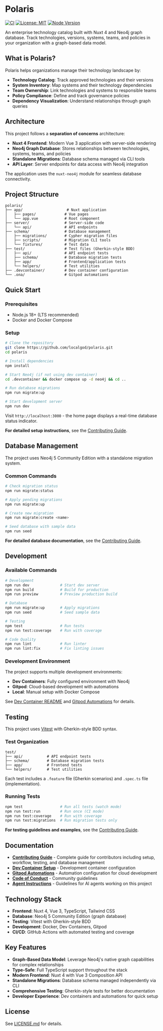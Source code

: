 # Polaris

[![CI](https://github.com/localgod/polaris/actions/workflows/ci.yml/badge.svg)](https://github.com/localgod/polaris/actions/workflows/ci.yml)
[![License: MIT](https://img.shields.io/badge/License-MIT-yellow.svg)](https://opensource.org/licenses/MIT)
[![Node Version](https://img.shields.io/badge/node-%3E%3D18-brightgreen)](https://nodejs.org)

An enterprise technology catalog built with Nuxt 4 and Neo4j graph database. Track technologies, versions, systems, teams, and policies in your organization with a graph-based data model.

## What is Polaris?

Polaris helps organizations manage their technology landscape by:
- **Technology Catalog**: Track approved technologies and their versions
- **System Inventory**: Map systems and their technology dependencies
- **Team Ownership**: Link technologies and systems to responsible teams
- **Policy Compliance**: Define and track governance policies
- **Dependency Visualization**: Understand relationships through graph queries

## Architecture

This project follows a **separation of concerns** architecture:

- **Nuxt 4 Frontend**: Modern Vue 3 application with server-side rendering
- **Neo4j Graph Database**: Stores relationships between technologies, systems, teams, and policies
- **Standalone Migrations**: Database schema managed via CLI tools
- **API Layer**: Server endpoints for data access with Neo4j integration

The application uses the `nuxt-neo4j` module for seamless database connectivity.

## Project Structure

```
polaris/
├── app/                    # Nuxt application
│   ├── pages/             # Vue pages
│   └── app.vue            # Root component
├── server/                # Server-side code
│   └── api/               # API endpoints
├── schema/                # Database management
│   ├── migrations/        # Cypher migration files
│   ├── scripts/           # Migration CLI tools
│   └── fixtures/          # Test data
├── test/                  # Test files (Gherkin-style BDD)
│   ├── api/               # API endpoint tests
│   ├── schema/            # Database migration tests
│   ├── app/               # Frontend/application tests
│   └── helpers/           # Test utilities
├── .devcontainer/         # Dev container configuration
└── .ona/                  # Gitpod automations
```

## Quick Start

### Prerequisites

- Node.js 18+ (LTS recommended)
- Docker and Docker Compose

### Setup

```bash
# Clone the repository
git clone https://github.com/localgod/polaris.git
cd polaris

# Install dependencies
npm install

# Start Neo4j (if not using dev container)
cd .devcontainer && docker compose up -d neo4j && cd ..

# Run database migrations
npm run migrate:up

# Start development server
npm run dev
```

Visit `http://localhost:3000` - the home page displays a real-time database status indicator.

**For detailed setup instructions**, see the [Contributing Guide](CONTRIBUTING.md#quick-start).

## Database Management

The project uses Neo4j 5 Community Edition with a standalone migration system.

### Common Commands

```bash
# Check migration status
npm run migrate:status

# Apply pending migrations
npm run migrate:up

# Create new migration
npm run migrate:create <name>

# Seed database with sample data
npm run seed
```

**For detailed database documentation**, see the [Contributing Guide](CONTRIBUTING.md#database-management).

## Development

### Available Commands

```bash
# Development
npm run dev              # Start dev server
npm run build            # Build for production
npm run preview          # Preview production build

# Database
npm run migrate:up       # Apply migrations
npm run seed             # Seed sample data

# Testing
npm test                 # Run tests
npm run test:coverage    # Run with coverage

# Code Quality
npm run lint             # Run linter
npm run lint:fix         # Fix linting issues
```

### Development Environment

The project supports multiple development environments:
- **Dev Containers**: Fully configured environment with Neo4j
- **Gitpod**: Cloud-based development with automations
- **Local**: Manual setup with Docker Compose

See [Dev Container README](.devcontainer/README.md) and [Gitpod Automations](.ona/README.md) for details.

## Testing

This project uses [Vitest](https://vitest.dev/) with Gherkin-style BDD syntax.

### Test Organization

```
test/
├── api/           # API endpoint tests
├── schema/        # Database migration tests
├── app/           # Frontend tests
└── helpers/       # Test utilities
```

Each test includes a `.feature` file (Gherkin scenarios) and `.spec.ts` file (implementation).

### Running Tests

```bash
npm test                 # Run all tests (watch mode)
npm run test:run         # Run once (CI mode)
npm run test:coverage    # Run with coverage
npm run test:migrations  # Run migration tests only
```

**For testing guidelines and examples**, see the [Contributing Guide](CONTRIBUTING.md#testing).

## Documentation

- **[Contributing Guide](CONTRIBUTING.md)** - Complete guide for contributors including setup, workflow, testing, and database management
- **[Dev Container Setup](.devcontainer/README.md)** - Development container configuration
- **[Gitpod Automations](.ona/README.md)** - Automation configuration for cloud development
- **[Code of Conduct](CODE_OF_CONDUCT.md)** - Community guidelines
- **[Agent Instructions](AGENTS.md)** - Guidelines for AI agents working on this project

## Technology Stack

- **Frontend**: Nuxt 4, Vue 3, TypeScript, Tailwind CSS
- **Database**: Neo4j 5 Community Edition (graph database)
- **Testing**: Vitest with Gherkin-style BDD
- **Development**: Docker, Dev Containers, Gitpod
- **CI/CD**: GitHub Actions with automated testing and coverage

## Key Features

- **Graph-Based Data Model**: Leverage Neo4j's native graph capabilities for complex relationships
- **Type-Safe**: Full TypeScript support throughout the stack
- **Modern Frontend**: Nuxt 4 with Vue 3 Composition API
- **Standalone Migrations**: Database schema managed independently via CLI
- **Comprehensive Testing**: Gherkin-style tests for better documentation
- **Developer Experience**: Dev containers and automations for quick setup

## License

See [LICENSE.md](LICENSE.md) for details.
